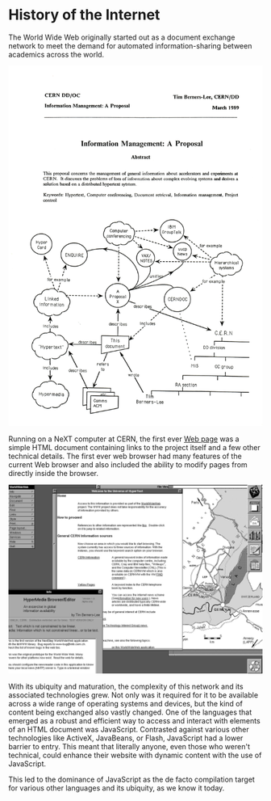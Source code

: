 # History of the Internet

The World Wide Web originally started out as a document exchange network to
meet the demand for automated information-sharing between academics across the world.

![First proposal for World Wide Web, Credit: CERN](../assets/FirstProposalMarch1989.jpg)

Running on a NeXT computer at CERN, the first ever [Web page](http://info.cern.ch/hypertext/WWW/TheProject.html) was a simple HTML document containing links to the project itself and a few other technical details. 
The first ever web browser had many features of the current Web browser and also 
included the ability to modify pages from directly inside the browser.

![](../assets/web-page-editing.jpg)

With its ubiquity and maturation, the complexity of this network and its 
associated technologies grew. Not only was it required for it to be available
across a wide range of operating systems and devices, but the kind of content
being exchanged also vastly changed. One of the languages that emerged as a robust
and efficient way to access and interact with elements of an HTML document was
JavaScript. Contrasted against various other technologies like ActiveX, JavaBeans,
or Flash, JavaScript had a lower barrier to entry. This meant that literally anyone,
even those who weren't technical, could enhance their website with dynamic content
with the use of JavaScript. 

This led to the dominance of JavaScript as the de facto compilation target for various
other languages and its ubiquity, as we know it today.


